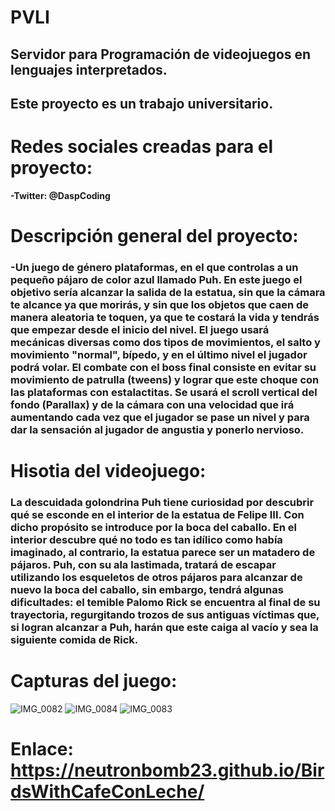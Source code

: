 # PVLI
## Servidor para Programación de videojuegos en lenguajes interpretados.
## Este proyecto es un trabajo universitario.

# Redes sociales creadas para el proyecto:
**-Twitter: @DaspCoding** 

# Descripción general del proyecto:
### -Un juego de género plataformas, en el que controlas a un pequeño pájaro de color azul llamado Puh. En este juego el objetivo sería alcanzar la salida de la estatua, sin que la cámara te alcance ya que morirás, y sin que los objetos que caen de manera aleatoria te toquen, ya que te costará la vida y tendrás que empezar desde el inicio del nivel. El juego usará mecánicas diversas como dos tipos de movimientos, el salto y movimiento "normal", bípedo, y en el último nivel el jugador podrá volar. El combate con el boss final consiste en evitar su movimiento de patrulla (tweens) y lograr que este choque con las plataformas con estalactitas. Se usará el scroll vertical del fondo (Parallax) y de la cámara con una velocidad que irá aumentando cada vez que el jugador se pase un nivel y para dar la sensación al jugador de angustia y ponerlo nervioso. 

# Hisotia del videojuego:
### La descuidada golondrina Puh tiene curiosidad por descubrir qué se esconde en el interior de la estatua de Felipe III. Con dicho propósito se introduce por la boca del caballo. En el interior descubre qué no todo es tan idílico como  había imaginado, al contrario, la estatua parece ser un matadero de pájaros. Puh, con su ala lastimada, tratará de escapar utilizando los esqueletos de otros pájaros para alcanzar de nuevo la boca del caballo, sin embargo, tendrá algunas dificultades: el temible Palomo Rick se encuentra al final de su trayectoria, regurgitando trozos de sus antiguas víctimas que, si logran alcanzar a Puh, harán que este caiga al vacío y sea la siguiente comida de Rick. 

# Capturas del juego:
![IMG_0082](https://user-images.githubusercontent.com/92365715/198070433-99cf45b4-e437-4d2e-a405-747daf28a1de.jpeg)
![IMG_0084](https://user-images.githubusercontent.com/92365715/198070504-0ad2ca70-4513-4a3a-ae08-ec8880221040.jpeg)
![IMG_0083](https://user-images.githubuser-content.com/92365715/198070587-b66e5619-ef64-49e4-a08f-60cbb2ff4156.jpeg)

# Enlace: https://neutronbomb23.github.io/BirdsWithCafeConLeche/
